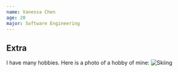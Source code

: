 ```yaml
---
name: Vanessa Chen
age: 20
major: Software Engineering
---
```


## Extra

I have many hobbies. Here is a photo of a hobby of mine: ![Skiing](powder-skiing-glow_h.jpg)
